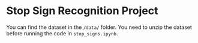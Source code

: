 
# Stop Sign Recognition Project

You can find the dataset in the `/data/` folder. You need to unzip the dataset before running the code in `stop_signs.ipynb`.
